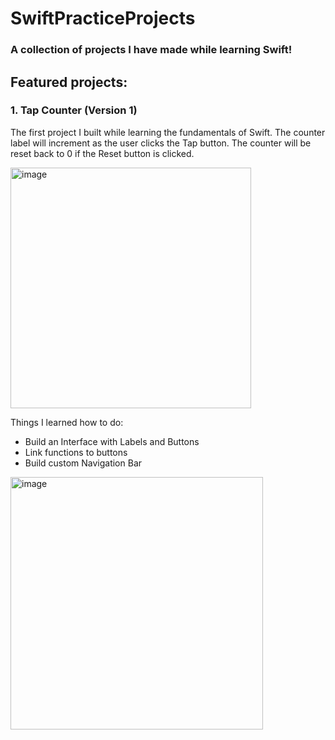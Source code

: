 # SwiftPracticeProjects
### A collection of projects I have made while learning Swift!

## Featured projects:

### 1. Tap Counter (Version 1)
The first project I built while learning the fundamentals of Swift. The counter label will increment as the user clicks the Tap button. The counter will be reset back to 0 if the Reset button is clicked. 

<img width="385" alt="image" src="https://user-images.githubusercontent.com/23216104/206592564-c49af76a-e025-4cb2-abc5-e7f6e53f4646.png">

Things I learned how to do: 
- Build an Interface with Labels and Buttons
- Link functions to buttons
- Build custom Navigation Bar


<img width="404" alt="image" src="https://user-images.githubusercontent.com/23216104/206955298-ef3a8fad-a78a-4325-a79a-ccd9d8078aeb.png">
